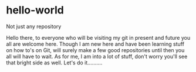 # hello-world
Not just any repository

Hello there, to everyone who will be visiting my git in present and future you all are welcome here.
Though I am new here and have been learning stuff on how to's on Git, will surely make a few good repositories until then you all will have to wait.
As for me, I am into a lot of stuff, don't worry you'll see that bright side as well. 
Let's do it..........
